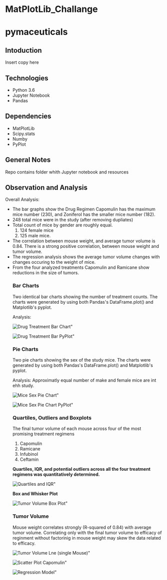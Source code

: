 # MatPlotLib_Challange

<h1>pymaceuticals</h1>

<h2>Intoduction</h2>

Insert copy here

<h2>Technologies</h2>

<ul><li>Python 3.6</li>
<li>Jupyter Notebook</li>
<li>Pandas</li></ul>

<h2>Dependencies</h2>
<ul><li>MatPlotLib</li>
<li>Scipy.stats</li>
<li>Numby</li>
<li>PyPlot</li></ul>

<h2>General Notes</h2>

Repo contains folder whith Jupyter notebook and resources


<h2>Observation and Analysis</h2>

Overall Analysis:
<ul><li>The bar graphs show the Drug Regimen Capomulin has the maximum mice number (230), and Zoniferol has the smaller mice number (182). </li>
<li>248 total mice were in the study (after removing dupliates)</li>
<li>Total count of mice by gender are roughly equal. 
    <ol><li>124 female mice</li>
    <li>125 male mice.</li></ol></Li>

<li>The correlation between mouse weight, and average tumor volume is 0.84. There is a strong positive correlation, between mouse weight and tumor volume.</li>

<li>The regression analysis shows the average tumor volume changes with changes occuring to the weight of mice. </li>

<li>From the four analyzed treatments Capomulin and Ramicane show reductions in the size of tumors.</li>

<h3>Bar Charts</h3>
Two identical bar charts showing the number of treatment counts. The charts were generated by using both Pandas's DataFrame.plot() and Matplotlib's pyplot. 

Analysis: 

![Drug Treatment Bar Chart"](https://github.com/timsamson/MatPlotLib_Challange/blob/main/images/Drug%20Treatment%20Bar%20Chart.png)

![Drug Treatment Bar PyPlot"](https://github.com/timsamson/MatPlotLib_Challange/blob/main/images/Drug%20Treatment%20Bar%20PyPlot.png)

<h3>Pie Charts</h3>
Two pie charts showing the sex of the study mice. The charts were generated by using both Pandas's DataFrame.plot() and Matplotlib's pyplot. 

Analysis: Approximatly equal number of make and female mice are int ehh study. 

![Mice Sex Pie Chart"](https://github.com/timsamson/MatPlotLib_Challange/blob/main/images/Mice%20Sex%20Pie%20Chart.png)

![Mice Sex Pie Chart PyPlot"](https://github.com/timsamson/MatPlotLib_Challange/blob/main/images/Mice%20Sex%20Pie%20Chart%20PyPlot.png)

<h3>Quartiles, Outliers and Boxplots</h3>
The final tumor volume of each mouse across four of the most promising treatment regimens
<ol><li>Capomulin</li><li> Ramicane</li><li> Infubinol</li><li>Ceftamin</li> </ol>

<b>Quartiles, IQR, and potential outliers across all the four treatment regimens was quantitatively determined.</b>

![Quartiles and IQR"](https://github.com/timsamson/MatPlotLib_Challange/blob/main/images/quanitative.png)

<b>Box and Whisker Plot</b>

![Tumor Volume Box Plot"](https://github.com/timsamson/MatPlotLib_Challange/blob/main/images/Tumor%20Volume%20Box%20Plot.png)

<h3>Tumor Volume</h3>

Mouse weight correlates strongly (R-squared of 0.84) with average tumor volume. Correlating only with the final tumor volume to efficacy of reginment without factorinig in mouse weight may skew the data related to efficacy.

![Tumor Volume Lne (single Mouse)"](https://github.com/timsamson/MatPlotLib_Challange/blob/main/images/Tumor%20Volume%20Lne%20(single%20Mouse).png)

![Scatter Plot Capomulin"](https://github.com/timsamson/MatPlotLib_Challange/blob/main/images/Scatter%20Plot%20Capomulin.png)

![Regression Model"](https://github.com/timsamson/MatPlotLib_Challange/blob/main/images/Regression.png)
